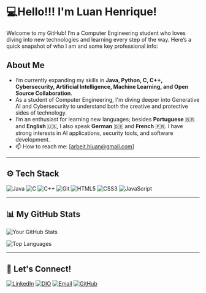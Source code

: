 


# 💻Hello!!! I'm Luan Henrique!

Welcome to my GitHub! I’m a Computer Engineering student who loves diving into new technologies and learning every step of the way. Here’s a quick snapshot of who I am and some key professional info:

## About Me
- I’m currently expanding my skills in **Java, Python, C, C++, Cybersecurity, Artificial Intelligence, Machine Learning, and Open Source Collaboration**.
- As a student of Computer Engineering, I'm diving deeper into Generative AI and Cybersecurity to understand both the creative and protective sides of technology.
-  I’m an enthusiast for learning new languages; besides **Portuguese** 🇧🇷 and **English** 🇺🇸, I also speak **German** 🇩🇪 and **French** 🇫🇷. I have strong interests in AI applications, security tools, and software development.
- 📫 How to reach me: [arbeit.hluan@gmail.com]

---

## ⚙️ Tech Stack
![Java](https://img.shields.io/badge/Java-000?style=for-the-badge&logo=java)
![C](https://img.shields.io/badge/C-000?style=for-the-badge&logo=c)
![C++](https://img.shields.io/badge/C++-000?style=for-the-badge&logo=cplusplus)
![Git](https://img.shields.io/badge/Git-000?style=for-the-badge&logo=git)
![HTML5](https://img.shields.io/badge/HTML5-000?style=for-the-badge&logo=html5)
![CSS3](https://img.shields.io/badge/CSS3-000?style=for-the-badge&logo=css3)
![JavaScript](https://img.shields.io/badge/JavaScript-000?style=for-the-badge&logo=javascript)

---

## 📊 My GitHub Stats
![Your GitHub Stats](https://github-readme-stats.vercel.app/api?username=Arb-Luan&show_icons=true&theme=radical)

![Top Languages](https://github-readme-stats.vercel.app/api/top-langs/?username=Arb-Luan&layout=compact&theme=radical)

---

## 🤝 Let's Connect!
[![LinkedIn](https://img.shields.io/badge/LinkedIn-0077B5?style=for-the-badge&logo=linkedin&logoColor=white)](https://www.linkedin.com/in/luan-henrique-386672276/)
[![DIO](https://img.shields.io/badge/DIO-00A8E1?style=for-the-badge&logo=digitalinnovationone&logoColor=white)](https://www.dio.me/users/arbeit_hluan)
[![Email](https://img.shields.io/badge/Email-D14836?style=for-the-badge&logo=gmail&logoColor=white)](mailto:arbeit.hluan@gmail.com)
[![GitHub](https://img.shields.io/badge/GitHub-100000?style=for-the-badge&logo=github&logoColor=white)](https://github.com/Arb-Luan)
